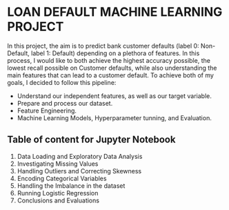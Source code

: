# **LOAN DEFAULT MACHINE LEARNING PROJECT**

In this project, the aim is to predict bank customer defaults (label 0: Non-Default, label 1: Default) depending on a plethora of features. In this process, I would like to both achieve the highest accuracy possible, the lowest recall possible on Customer defaults, while also understanding the main features that can lead to a customer default. To achieve both of my goals, I decided to follow this pipeline:

- Understand our independent features, as well as our target variable.
- Prepare and process our dataset.
- Feature Engineering.
- Machine Learning Models, Hyperparameter tunning, and Evaluation.

## **Table of content for Jupyter Notebook**

1. Data Loading and Exploratory Data Analysis
2. Investigating Missing Values
3. Handling Outliers and Correcting Skewness
4. Encoding Categorical Variables
5. Handling the Imbalance in the dataset
6. Running Logistic Regression
7. Conclusions and Evaluations
